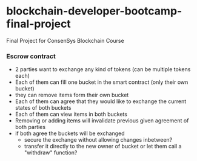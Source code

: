# blockchain-developer-bootcamp-final-project
Final Project for ConsenSys Blockchain Course 

### Escrow contract

- 2 parties want to exchange any kind of tokens (can be multiple tokens each)
- Each of them can fill one bucket in the smart contract (only their own bucket)
- they can remove items form their own bucket 
- Each of them can agree that they would like to exchange the current states of both buckets
- Each of them can view items in both buckets
- Removing or adding items will invalidate previous given agreement of both parties
- if both agree the buckets will be exchanged
  - secure the exchange without allowing changes inbetween?
  - transfer it directly to the new owner of bucket or let them call a "withdraw" function?